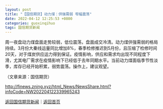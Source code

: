 ```yaml
---
layout: post
title: "【国信期货】动力煤：供强需弱 窄幅震荡"
date: 2022-04-12 12:25:53 +0800
categories: guoxinqihuo
tags: 国信期货新闻
---
```

<p>周一夜盘动力煤盘面走势较弱，低位震荡，盘面成交冷清。动力煤供强需弱的格局持续。3月份大秦线运量同比增加8%，春季检修推迟到5月份，且压缩了检修时间20天，对于煤炭供应运力得到保证。疫情影响，供应和需求均出现不同程度下滑，尤其电厂需求在疫情影响下已经低于去年同期水平。当前动力煤面临季节性淡季，库存已经开始积累，弱势震荡。操作上，建议观望。</p><p class="em_media">（文章来源：国信期货）</p>

<http://finews.zning.xyz/html_News/NewsShare.html?infoCode=NW202204122339965243>

[返回国信期货新闻](//finews.withounder.com/category/guoxinqihuo.html)｜[返回首页](//finews.withounder.com/)